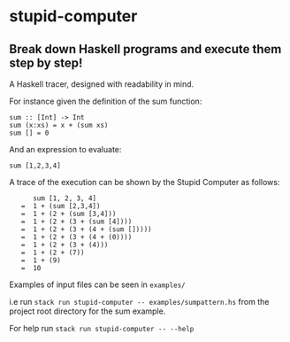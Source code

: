 # stupid-computer
## Break down Haskell programs and execute them step by step! 

A Haskell tracer, designed with readability in mind.

For instance given the definition of the sum function:  
``` 
sum :: [Int] -> Int 
sum (x:xs) = x + (sum xs)
sum [] = 0
``` 
And an expression to evaluate: 
```
sum [1,2,3,4]
``` 
A trace of the execution can be shown by the Stupid Computer as follows:
``` 
      sum [1, 2, 3, 4]
   =  1 + (sum [2,3,4])
   =  1 + (2 + (sum [3,4]))
   =  1 + (2 + (3 + (sum [4])))
   =  1 + (2 + (3 + (4 + (sum []))))
   =  1 + (2 + (3 + (4 + (0))))
   =  1 + (2 + (3 + (4)))
   =  1 + (2 + (7))
   =  1 + (9)
   =  10
```

Examples of input files can be seen in `examples/ `

i.e run `stack run stupid-computer -- examples/sumpattern.hs` from the project root directory for the sum example.

For help run `stack run stupid-computer -- --help`
